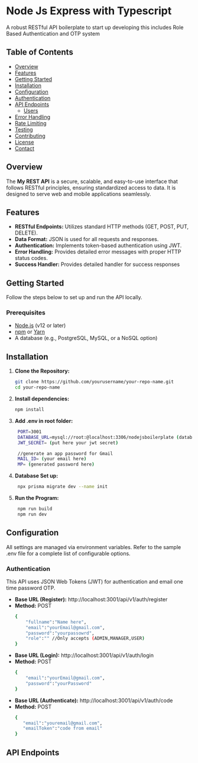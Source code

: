 # Node Js Express with Typescript

A robust RESTful API boilerplate to start up developing this includes Role Based Authentication and OTP system

## Table of Contents

- [Overview](#overview)
- [Features](#features)
- [Getting Started](#getting-started)
- [Installation](#installation)
- [Configuration](#configuration)
- [Authentication](#authentication)
- [API Endpoints](#api-endpoints)
  - [Users](#users)
- [Error Handling](#error-handling)
- [Rate Limiting](#rate-limiting)
- [Testing](#testing)
- [Contributing](#contributing)
- [License](#license)
- [Contact](#contact)

## Overview

The **My REST API** is a secure, scalable, and easy-to-use interface that follows RESTful principles, ensuring standardized access to data. It is designed to serve web and mobile applications seamlessly.

## Features

- **RESTful Endpoints:** Utilizes standard HTTP methods (GET, POST, PUT, DELETE).
- **Data Format:** JSON is used for all requests and responses.
- **Authentication:** Implements token-based authentication using JWT.
- **Error Handling:** Provides detailed error messages with proper HTTP status codes.
- **Success Handler:** Provides detailed handler for success responses

## Getting Started

Follow the steps below to set up and run the API locally.

### Prerequisites

- [Node.js](https://nodejs.org/) (v12 or later)
- [npm](https://www.npmjs.com/) or [Yarn](https://yarnpkg.com/)
- A database (e.g., PostgreSQL, MySQL, or a NoSQL option)

## Installation

1. **Clone the Repository:**

   ```bash
   git clone https://github.com/yourusername/your-repo-name.git
   cd your-repo-name
   ```

2. **Install dependencies:**

   ```bash
   npm install
   ```

3. **Add .env in root folder:**

   ```bash
    PORT=3001
    DATABASE_URL=mysql://root:@localhost:3306/nodejsboilerplate (database path)
    JWT_SECRET= (put here your jwt secret)

    //generate an app password for Gmail
    MAIL_ID= (your email here)
    MP= (generated password here)
   ```

4. **Database Set up:**

   ```bash
    npx prisma migrate dev --name init
   ```

5. **Run the Program:**

   ```bash
    npm run build
    npm run dev
   ```

## Configuration

All settings are managed via environment variables. Refer to the sample .env file for a complete list of configurable options.

### Authentication

This API uses JSON Web Tokens (JWT) for authentication and email one time password OTP.

- **Base URL (Register):** http://localhost:3001/api/v1/auth/register
- **Method:** POST
  ```bash
  {
      "fullname":"Name here",
      "email":"yourEmail@gmail.com",
      "password":"yourpassowrd",
      "role":"" //Only accepts (ADMIN,MANAGER,USER)
  }
  ```
- **Base URL (Login):** http://localhost:3001/api/v1/auth/login
- **Method:** POST
  ```bash
  {
      "email":"yourEmail@gmail.com",
      "password":"yourPassword"
  }
  ```
- **Base URL (Authenticate):** http://localhost:3001/api/v1/auth/code
- **Method:** POST
  ```bash
  {
     "email":"youremail@gmail.com",
     "emailToken":"code from email"
  }
  ```

## API Endpoints
